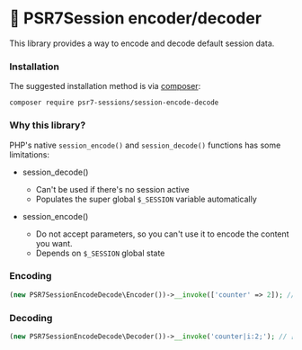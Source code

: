 :lock_with_ink_pen: PSR7Session encoder/decoder
============================

This library provides a way to encode and decode default session data.

### Installation

The suggested installation method is via [composer](https://getcomposer.org/):

```
composer require psr7-sessions/session-encode-decode
```

### Why this library?

PHP's native `session_encode()` and `session_decode()` functions has some limitations:

- session_decode()
    - Can't be used if there's no session active
    - Populates the super global `$_SESSION` variable automatically

- session_encode()
    - Do not accept parameters, so you can't use it to encode the content you want.
    - Depends on `$_SESSION` global state

### Encoding

```php
(new PSR7SessionEncodeDecode\Encoder())->__invoke(['counter' => 2]); // 'counter|i:2;'
```

### Decoding

```php
(new PSR7SessionEncodeDecode\Decoder())->__invoke('counter|i:2;'); // ['counter' => 2]
```
